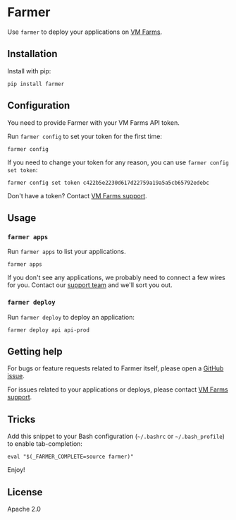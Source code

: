 # Farmer

Use `farmer` to deploy your applications on [VM Farms](https://vmfarms.com/).

## Installation

Install with pip:

```
pip install farmer
```

## Configuration

You need to provide Farmer with your VM Farms API token.

Run `farmer config` to set your token for the first time:

```
farmer config
```

If you need to change your token for any reason, you can use `farmer config set token`:

```
farmer config set token c422b5e2230d617d22759a19a5a5cb65792edebc
```

Don't have a token? Contact [VM Farms support](mailto:support@vmfarms.com).

## Usage

### `farmer apps`

Run `farmer apps` to list your  applications.

```
farmer apps
```

If you don't see any applications, we probably need to connect a few wires for you. Contact our [support team](mailto:support@vmfarms.com) and we'll sort you out.

### `farmer deploy`

Run `farmer deploy` to deploy an application:

```
farmer deploy api api-prod
```

## Getting help

For bugs or feature requests related to Farmer itself, please open a [GitHub issue](https://github.com/vmfarms/farmer/issues/new).

For issues related to your applications or deploys, please contact [VM Farms support](mailto:support@vmfarms.com).

## Tricks

Add this snippet to your Bash configuration (`~/.bashrc` or `~/.bash_profile`) to enable tab-completion:

```shell
eval "$(_FARMER_COMPLETE=source farmer)"
```

Enjoy!

## License

Apache 2.0
